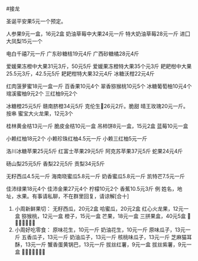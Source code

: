 #接龙

圣诞平安果5元一个预定。

人参果9元一盒，16元2盒
奶油草莓中大果24元一斤
特大奶油草莓28元一斤
进囗大凤梨15元一个

电白千禧7元一斤
广东砂糖桔19元4斤
广西砂糖橘28元4斤

爱媛果冻橙中大果31元3斤，50元5斤
爱媛果冻橙特大果35个元3斤
耙耙柑中大果25.5元3斤，42.5元5斤
耙耙柑特大果32元4斤
冰糖沃柑22元4斤

红肉菠萝蜜18元一盒一斤
百香果10元4个
翠香猕猴桃10元5个
冰糖葡萄柚10元4个
琯溪蜜柚9元2个
三红柚9元2个

冰糖橙25元5斤
赣南脐橙34元5斤
克伦生🍇26元2斤。脆甜
晴王玫瑰20元一斤。按串
蜜宝大火龙果，12元3个

桂林黄金桔13元一斤
脆皮金桔10元一盒
吊柿饼8元一盒，15元2盒
蓝莓10元一盒

小赖红柚18元2个
小赖珍珠红柚4.5元一斤
小赖三红柚5元一斤

洛川冰糖苹果25元5斤
红富士苹果29元5斤
阿克苏苹果37元5斤
蛇果24元4斤

砀山梨25元5斤
香梨22元5斤
贡梨34元5斤

无籽西瓜4.5元一斤
海南晓蜜瓜5.8元一斤
奶香蜜瓜5.8元一斤
凯特芒7.5元一斤

佳沛绿果18元4个
佳沛金果27元4个
柠檬10元2个
香蕉10.5元3斤
例 姓名，地址，水果。有事请私聊，不在群里回复，请谅解[合十]

1. 小周新鲜果切：
无籽西瓜，20元2盒
哈蜜瓜，20元2盒
红心火龙果，12元一盒
猕猴桃，12元一盒
橙子，15元一盒
芒果，18元一盒
三拼果盒，40元5盒
🍉🍊🍎🍇🍌🍅🍐
2. 小周好吃零食：
原味花生，10元一斤
奶油花生，10元一斤
原味瓜子，13元一斤
五香瓜子，13元一斤
奶油瓜子，13元一斤
核桃味瓜子，13元一斤
芝麻猫耳酥，13元一斤
蟹香蛋黄锅巴，13元一斤
拔丝红薯，9元一盒
拔丝紫薯，9元一盒
🍉🍊🍎🍇🍌🍅🍐
